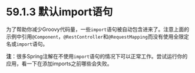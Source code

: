 # 59.1.3 默认import语句

为了帮助你减少Groovy代码量，一些`import`语句被自动包含进来了。注意上面的示例中引用`@Component`，`@RestController`和`@RequestMapping`而没有使用全限定名或`import`语句。

**注**：很多Spring注解在不使用`import`语句的情况下可以正常工作。尝试运行你的应用，看一下在添加imports之前哪些会失败。

